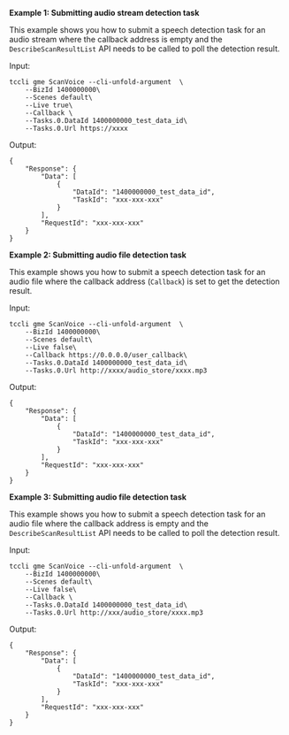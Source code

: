 **Example 1: Submitting audio stream detection task**

This example shows you how to submit a speech detection task for an audio stream where the callback address is empty and the `DescribeScanResultList` API needs to be called to poll the detection result.

Input: 

```
tccli gme ScanVoice --cli-unfold-argument  \
    --BizId 1400000000\
    --Scenes default\
    --Live true\
    --Callback \
    --Tasks.0.DataId 1400000000_test_data_id\
    --Tasks.0.Url https://xxxx
```

Output: 
```
{
    "Response": {
        "Data": [
            {
                "DataId": "1400000000_test_data_id",
                "TaskId": "xxx-xxx-xxx"
            }
        ],
        "RequestId": "xxx-xxx-xxx"
    }
}
```

**Example 2: Submitting audio file detection task**

This example shows you how to submit a speech detection task for an audio file where the callback address (`Callback`) is set to get the detection result.

Input: 

```
tccli gme ScanVoice --cli-unfold-argument  \
    --BizId 1400000000\
    --Scenes default\
    --Live false\
    --Callback https://0.0.0.0/user_callback\
    --Tasks.0.DataId 1400000000_test_data_id\
    --Tasks.0.Url http://xxxx/audio_store/xxxx.mp3
```

Output: 
```
{
    "Response": {
        "Data": [
            {
                "DataId": "1400000000_test_data_id",
                "TaskId": "xxx-xxx-xxx"
            }
        ],
        "RequestId": "xxx-xxx-xxx"
    }
}
```

**Example 3: Submitting audio file detection task**

This example shows you how to submit a speech detection task for an audio file where the callback address is empty and the `DescribeScanResultList` API needs to be called to poll the detection result.

Input: 

```
tccli gme ScanVoice --cli-unfold-argument  \
    --BizId 1400000000\
    --Scenes default\
    --Live false\
    --Callback \
    --Tasks.0.DataId 1400000000_test_data_id\
    --Tasks.0.Url http://xxx/audio_store/xxxx.mp3
```

Output: 
```
{
    "Response": {
        "Data": [
            {
                "DataId": "1400000000_test_data_id",
                "TaskId": "xxx-xxx-xxx"
            }
        ],
        "RequestId": "xxx-xxx-xxx"
    }
}
```

